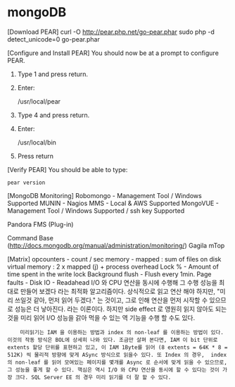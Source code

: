 # mongoDB

[Download PEAR]
	curl -O http://pear.php.net/go-pear.phar
	sudo php -d detect_unicode=0 go-pear.phar

[Configure and Install PEAR]
You should now be at a prompt to configure PEAR.

1. Type 1 and press return.
2. Enter:

	/usr/local/pear
3. Type 4 and press return.
4. Enter:

	/usr/local/bin
5. Press return

[Verify PEAR]
You should be able to type:

	pear version

[MongoDB Monitoring]
Robomongo - Management Tool / Windows Supported
MUNIN - Nagios
MMS - Local & AWS Supported
MongoVUE - Management Tool / Windows Supported / ssh key Supported

Pandora FMS (Plug-in)

Command Base (http://docs.mongodb.org/manual/administration/monitoring/)
Gagila
mTop

[Matrix]
opcounters - count / sec
memory - mapped : sum of files on disk
virtual memory : 2 x mapped (j) + process overhead
Lock % - Amount of time spent in the write lock
Background flush - Flush every 1min.
Page faults 
	- Disk IO
	- Readahead
		I/O 와 CPU 연산을 동시에 수행해 그 수행 성능을 최대로 만들어 보겠다 라는 최적화 알고리즘이다.
		상식적으로 읽고 연산 해야 하지만, "미리 쓰일것 같아, 먼저 읽어 두겠다." 는 것이고, 그로 인해 연산을 먼저 시작할 수 있으므로 성능은 더 낳아진다. 라는 이론이다. 하지만 side effect 로 영원히 읽지 않아도 되는 것을 미리 읽어 I/O 성능을 갉아 먹을 수 있는 역 기능을 수행 할 수도 있다.

		미리읽기는 IAM 을 이용하는 방법과 index 의 non-leaf 를 이용하는 방법이 있다. 이것의 작동 방식은 BOL에 상세히 나와 있다. 조금만 살펴 본다면, IAM 이 bit 단위로 extents 할당 단위를 표현하고 있고, 이 IAM 1Byte를 읽어 (8 extents = 64K * 8 = 512K) 씩 물리적 방향에 맞게 ASync 방식으로 읽을수 있다. 또 Index 의 경우,  index 의 non-leaf 를 읽어 모여있는 페이지를 몇개를 Async 로 순서에 맞게 읽을 수 있으므로, 그 성능을 좋게 할 수 있다. 핵심은 역시 I/O 와 CPU 연산을 동시에 할 수 있다는 것이 가장 크다. SQL Server EE 의 경우 미리 읽기를 더 잘 할 수 있다.
